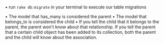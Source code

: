 • run `rake db:migrate` in your terminal to execute our table migrations

• The model that has_many is considered the parent
• The model that belongs_to is considered the child
• If you tell the child that it belongs to the parent, the parent won't know about that relationship. If you tell the parent that a certain child object has been added to its collection, both the parent and the child will know about the association.
